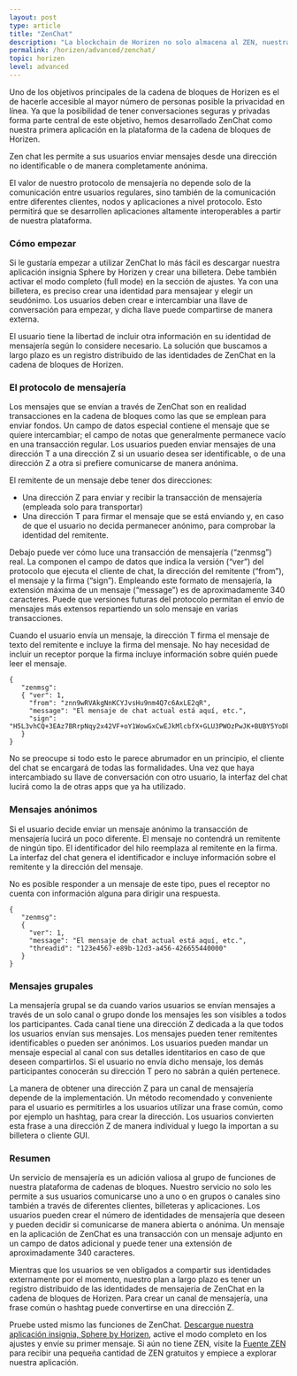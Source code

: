 ```yaml
---
layout: post
type: article
title: "ZenChat"
description: "La blockchain de Horizen no solo almacena al ZEN, nuestra criptomoneda, sino también nuestra multifacética aplicación, ZenChat"
permalink: /horizen/advanced/zenchat/
topic: horizen
level: advanced
---
```


Uno de los objetivos principales de la cadena de bloques de Horizen es el de hacerle accesible al mayor número de personas posible la privacidad en línea. Ya que la posibilidad de tener conversaciones seguras y privadas forma parte central de este objetivo, hemos desarrollado ZenChat como nuestra primera aplicación en la plataforma de la cadena de bloques de Horizen.

Zen chat les permite a sus usuarios enviar mensajes desde una dirección no identificable o de manera completamente anónima.

El valor de nuestro protocolo de mensajería no depende solo de la comunicación entre usuarios regulares, sino también de la comunicación entre diferentes clientes, nodos y aplicaciones a nivel protocolo. Esto permitirá que se desarrollen aplicaciones altamente interoperables a partir de nuestra plataforma.

### Cómo empezar

Si le gustaría empezar a utilizar ZenChat lo más fácil es descargar nuestra aplicación insignia Sphere by Horizen y crear una billetera. Debe también activar el modo completo (full mode) en la sección de ajustes. Ya con una billetera, es preciso crear una identidad para mensajear y elegir un seudónimo. Los usuarios deben crear e intercambiar una llave de conversación para empezar, y dicha llave puede compartirse de manera externa.

El usuario tiene la libertad de incluir otra información en su identidad de mensajería según lo considere necesario. La solución que buscamos a largo plazo es un registro distribuido de las identidades de ZenChat en la cadena de bloques de Horizen.

### El protocolo de mensajería

Los mensajes que se envían a través de ZenChat son en realidad transacciones en la cadena de bloques como las que se emplean para enviar fondos. Un campo de datos especial contiene el mensaje que se quiere intercambiar; el campo de notas que generalmente permanece vacío en una transacción regular. Los usuarios pueden enviar mensajes de una dirección T a una dirección Z si un usuario desea ser identificable, o de una dirección Z a otra si prefiere comunicarse de manera anónima.

El remitente de un mensaje debe tener dos direcciones:

 - Una dirección Z para enviar y recibir la transacción de mensajería (empleada solo para transportar)
 - Una dirección T para firmar el mensaje que se está enviando y, en caso de que el usuario no decida permanecer anónimo, para comprobar la identidad del remitente.

Debajo puede ver cómo luce una transacción de mensajería (“zenmsg”) real. La componen el campo de datos que indica la versión (“ver”) del protocolo que ejecuta el cliente de chat, la dirección del remitente (“from”), el mensaje y la firma (“sign”). Empleando este formato de mensajería, la extensión máxima de un mensaje (“message”) es de aproximadamente 340 caracteres. Puede que versiones futuras del protocolo permitan el envío de mensajes más extensos repartiendo un solo mensaje en varias transacciones.

Cuando el usuario envía un mensaje, la dirección T firma el mensaje de texto del remitente e incluye la firma del mensaje. No hay necesidad de incluir un receptor porque la firma incluye información sobre quién puede leer el mensaje.

```
{
   "zenmsg":
   { "ver": 1,
     "from": "znn9wRVAkgNnKCYJvsHu9nm4Q7c6AxLE2qR",
     "message": "El mensaje de chat actual está aquí, etc.", 
     "sign": "H5L3vhCQ+3EAz7BRrpNqy2x42VF+oY1WowGxCwEJkMlcbfX+GLU3PWOzPwJK+BUBY5YoDk/hAkF4GwtqyWWOngI="
   }
}
```

No se preocupe si todo esto le parece abrumador en un principio, el cliente del chat se encargará de todas las formalidades. Una vez que haya intercambiado su llave de conversación con otro usuario, la interfaz del chat lucirá como la de otras apps que ya ha utilizado.

### Mensajes anónimos

Si el usuario decide enviar un mensaje anónimo la transacción de mensajería lucirá un poco diferente. El mensaje no contendrá un remitente de ningún tipo. El identificador del hilo reemplaza al remitente en la firma. La interfaz del chat genera el identificador e incluye información sobre el remitente y la dirección del mensaje.

No es posible responder a un mensaje de este tipo, pues el receptor no cuenta con información alguna para dirigir una respuesta.

```
{
   "zenmsg":
   { 
     "ver": 1,
     "message": "El mensaje de chat actual está aquí, etc.", 
     "threadid": "123e4567-e89b-12d3-a456-426655440000"
   }
}
```

### Mensajes grupales

La mensajería grupal se da cuando varios usuarios se envían mensajes a través de un solo canal o grupo donde los mensajes les son visibles a todos los participantes. Cada canal tiene una dirección Z dedicada a la que todos los usuarios envían sus mensajes. Los mensajes pueden tener remitentes identificables o pueden ser anónimos. Los usuarios pueden mandar un mensaje especial al canal con sus detalles identitarios en caso de que deseen compartirlos. Si el usuario no envía dicho mensaje, los demás participantes conocerán su dirección T pero no sabrán a quién pertenece.

La manera de obtener una dirección Z para un canal de mensajería depende de la implementación. Un método recomendado y conveniente para el usuario es permitirles a los usuarios utilizar una frase común, como por ejemplo un hashtag, para crear la dirección. Los usuarios convierten esta frase a una dirección Z de manera individual y luego la importan a su billetera o cliente GUI.

### Resumen

Un servicio de mensajería es un adición valiosa al grupo de funciones de nuestra plataforma de cadenas de bloques. Nuestro servicio no solo les permite a sus usuarios comunicarse uno a uno o en grupos o canales sino también a través de diferentes clientes, billeteras y aplicaciones. Los usuarios pueden crear el número de identidades de mensajería que deseen y pueden decidir si comunicarse de manera abierta o anónima. Un mensaje en la aplicación de ZenChat es una transacción con un mensaje adjunto en un campo de datos adicional y puede tener una extensión de aproximadamente 340 caracteres.

Mientras que los usuarios se ven obligados a compartir sus identidades externamente por el momento, nuestro plan a largo plazo es tener un registro distribuido de las identidades de mensajería de ZenChat en la cadena de bloques de Horizen. Para crear un canal de mensajería, una frase común o hashtag puede convertirse en una dirección Z.

Pruebe usted mismo las funciones de ZenChat. [Descargue nuestra aplicación insignia, Sphere by Horizen](https://www.horizen.global/spherebyhorizen/), active el modo completo en los ajustes y envíe su primer mensaje. Si aún no tiene ZEN, visite la [Fuente ZEN](https://getzen.cash/) para recibir una pequeña cantidad de ZEN gratuitos y empiece a explorar nuestra aplicación.
